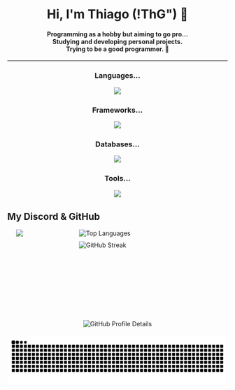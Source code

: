 <h1 align="center"> Hi, I'm Thiago (!ThG") 🧩 </h1>
<h4 align="center">	
	Programming as a hobby but aiming to go pro... </br>
	Studying and developing personal projects. </br>
	Trying to be a good programmer. 🧃
</h4>

---

<div align="center">

  ### Languages...
  <img src="https://skillicons.dev/icons?i=py,java,html,css,js,nodejs" />

  ### Frameworks...
  <img src="https://skillicons.dev/icons?i=django,flask" />

  ### Databases...
  <img src="https://skillicons.dev/icons?i=mysql,sqlite,mongodb,postgres" />

  ### Tools...
  <img src="https://skillicons.dev/icons?i=git,github,docker,aws,vscode" />

</div>

## My Discord & GitHub
<div style="display: flex; flex-direction: column; align-items: center;">
  <div style="display: flex; flex-direction: row; gap: 10px; flex-wrap: wrap; justify-content: center;">
    <a href="https://discord.com/users/584941534315675676">
      <img
        style="min-width: 134px; max-height: 134px;"
        width="320"
        src="https://lanyard.kyrie25.dev/api/584941534315675676?bg=00000&animatedDecoration=true&hideNameplate=false&theme=dark&waveSpotifyColor=58B200&waveColor=58B200&imgStyle=square&gradient=46e55b-91e25d-d5e55e-f5c54e&hideProfile=false"
      />
    </a>
    <div style="display: flex; flex-direction: column; gap: 10px;">
      <img 
        style="min-width: 134px; max-height: 134px;"
        width="320"
        alt="Top Languages" 
        src="https://github-readme-stats.vercel.app/api/top-langs/?username=ithiagodev&layout=compact&langs_count=20&theme=chartreuse-dark"
      />
      <img
        style="min-width: 160px;"
        height="160"
        alt="GitHub Streak"
        src="https://github-readme-streak-stats-eight.vercel.app/?user=ithiagodev&theme=chartreuse_dark&hide_border=true&date_format=M%20j%5B%2C%20Y%5D"
      />
    </div>
  </div>
  
  <div style="margin-top: 20px;">
    <img
      width="730"
      alt="GitHub Profile Details"
      src="http://github-profile-summary-cards.vercel.app/api/cards/profile-details?username=ithiagodev&theme=chartreuse_dark"
    />
  </div>

  <div style="margin-top: 20px;">
    <img src="https://raw.githubusercontent.com/ithiagodev/ithiagodev/output/snake.svg" alt="Snake animation" />
  </div>

</div>
